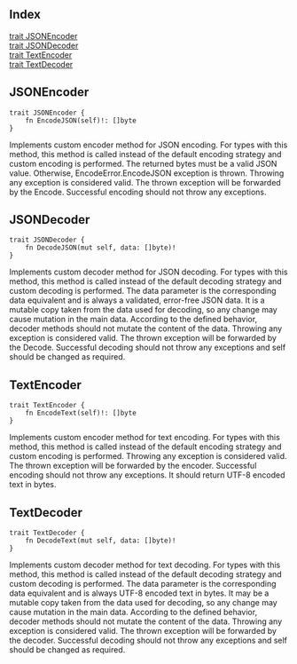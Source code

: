 ## Index

[trait JSONEncoder](#jsonencoder)\
[trait JSONDecoder](#jsondecoder)\
[trait TextEncoder](#textencoder)\
[trait TextDecoder](#textdecoder)



## JSONEncoder
```jule
trait JSONEncoder {
	fn EncodeJSON(self)!: []byte
}
```
Implements custom encoder method for JSON encoding. For types with this method, this method is called instead of the default encoding strategy and custom encoding is performed. The returned bytes must be a valid JSON value. Otherwise, EncodeError.EncodeJSON exception is thrown. Throwing any exception is considered valid. The thrown exception will be forwarded by the Encode. Successful encoding should not throw any exceptions.

## JSONDecoder
```jule
trait JSONDecoder {
	fn DecodeJSON(mut self, data: []byte)!
}
```
Implements custom decoder method for JSON decoding. For types with this method, this method is called instead of the default decoding strategy and custom decoding is performed. The data parameter is the corresponding data equivalent and is always a validated, error-free JSON data. It is a mutable copy taken from the data used for decoding, so any change may cause mutation in the main data. According to the defined behavior, decoder methods should not mutate the content of the data. Throwing any exception is considered valid. The thrown exception will be forwarded by the Decode. Successful decoding should not throw any exceptions and self should be changed as required.

## TextEncoder
```jule
trait TextEncoder {
	fn EncodeText(self)!: []byte
}
```
Implements custom encoder method for text encoding. For types with this method, this method is called instead of the default encoding strategy and custom encoding is performed. Throwing any exception is considered valid. The thrown exception will be forwarded by the encoder. Successful encoding should not throw any exceptions. It should return UTF-8 encoded text in bytes.

## TextDecoder
```jule
trait TextDecoder {
	fn DecodeText(mut self, data: []byte)!
}
```
Implements custom decoder method for text decoding. For types with this method, this method is called instead of the default decoding strategy and custom decoding is performed. The data parameter is the corresponding data equivalent and is always UTF-8 encoded text in bytes. It may be a mutable copy taken from the data used for decoding, so any change may cause mutation in the main data. According to the defined behavior, decoder methods should not mutate the content of the data. Throwing any exception is considered valid. The thrown exception will be forwarded by the decoder. Successful decoding should not throw any exceptions and self should be changed as required.
